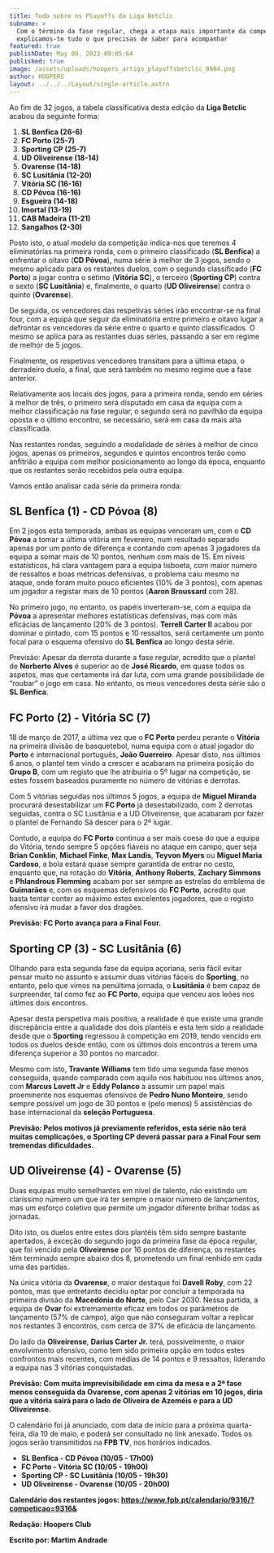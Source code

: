 ```yaml
---
title: Tudo sobre os Playoffs da Liga Betclic
subname: >
  Com o término da fase regular, chega a etapa mais importante da competição e
  explicamos-te tudo o que precisas de saber para acompanhar
featured: true
publishDate: May 09, 2023-09:05:64
published: true
image: /assets/uploads/hoopers_artigo_playoffsbetclic_0904.png
author: HOOPERS
layout: ../../../Layout/single-article.astro
---
```

Ao fim de 32 jogos, a tabela classificativa desta edição da **Liga Betclic** acabou da seguinte forma:

1. **SL Benfica (26-6)**
2. **FC Porto (25-7)**
3. **Sporting CP (25-7)**
4. **UD Oliveirense (18-14)**
5. **Ovarense (14-18)**
6. **SC Lusitânia (12-20)**
7. **Vitória SC (16-16)**
8. **CD Póvoa (16-16)**
9. **Esgueira (14-18)**
10. **Imortal (13-19)**
11. **CAB Madeira (11-21)**
12. **Sangalhos (2-30)**



Posto isto, o atual modelo da competição indica-nos que teremos 4 eliminatórias na primeira ronda, com o primeiro classificado (**SL Benfica**) a enfrentar o oitavo (**CD Póvoa**), numa série à melhor de 3 jogos, sendo o mesmo aplicado para os restantes duelos, com o segundo classificado (**FC Porto**) a jogar contra o sétimo (**Vitória SC**), o terceiro (**Sporting CP**) contra o sexto (**SC Lusitânia**) e, finalmente, o quarto (**UD Oliveirense**) contra o quinto (**Ovarense**).



De seguida, os vencedores das respetivas séries irão encontrar-se na final four, com a equipa que seguir da eliminatória entre primeiro e oitavo lugar a defrontar os vencedores da série entre o quarto e quinto classificados. O mesmo se aplica para as restantes duas séries, passando a ser em regime de melhor de 5 jogos.



Finalmente, os respetivos vencedores transitam para a última etapa, o derradeiro duelo, a final, que será também no mesmo regime que a fase anterior.



Relativamente aos locais dos jogos, para a primeira ronda, sendo em séries à melhor de três, o primeiro será disputado em casa da equipa com a melhor classificação na fase regular, o segundo será no pavilhão da equipa oposta e o último encontro, se necessário, será em casa da mais alta classificada.



Nas restantes rondas, seguindo a modalidade de séries à melhor de cinco jogos, apenas os primeiros, segundos e quintos encontros terão como anfitrião a equipa com melhor posicionamento ao longo da época, enquanto que os restantes serão recebidos pela outra equipa.



Vamos então analisar cada série da primeira ronda:



## SL Benfica (1) - CD Póvoa (8)

Em 2 jogos esta temporada, ambas as equipas venceram um, com o **CD Póvoa** a tomar a última vitória em fevereiro, num resultado separado apenas por um ponto de diferença e contando com apenas 3 jogadores da equipa a somar mais de 10 pontos, nenhum com mais de 15. Em níveis estatísticos, há clara vantagem para a equipa lisboeta, com maior número de ressaltos e boas métricas defensivas, o problema caiu mesmo no ataque, onde foram muito pouco eficientes (10% de 3 pontos), com apenas um jogador a registar mais de 10 pontos (**Aaron Broussard** com 28).



No primeiro jogo, no entanto, os papéis inverteram-se, com a equipa da **Póvoa** a apresentar melhores estatísticas defensivas, mas com más eficácias de lançamento (20% de 3 pontos). **Terrell Carter II** acabou por dominar o pintado, com 15 pontos e 10 ressaltos, será certamente um ponto focal para o esquema ofensivo do **SL Benfica** ao longo desta série.



Previsão: Apesar da derrota durante a fase regular, acredito que o plantel de **Norberto Alves** é superior ao de **José Ricardo**, em quase todos os aspetos, mas que certamente irá dar luta, com uma grande possibilidade de “roubar” o jogo em casa. No entanto, os meus vencedores desta série são o **SL Benfica**.



## FC Porto (2) - Vitória SC (7)

18 de março de 2017, a última vez que o **FC Porto** perdeu perante o **Vitória** na primeira divisão de basquetebol, numa equipa com o atual jogador do **Porto** e internacional português, **João Guerreiro**. Apesar disto, nos últimos 6 anos, o plantel tem vindo a crescer e acabaram na primeira posição do **Grupo B**, com um registo que lhe atribuiria o 5º lugar na competição, se estes fossem baseados puramente no número de vitórias e derrotas.

Com 5 vitórias seguidas nos últimos 5 jogos, a equipa de **Miguel Miranda** procurará desestabilizar um **FC Porto** já desestabilizado, com 2 derrotas seguidas, contra o SC Lusitânia e a UD Oliveirense, que acabaram por fazer o plantel de Fernando Sá descer para o 2º lugar.



Contudo, a equipa do **FC Porto** continua a ser mais coesa do que a equipa do Vitória, tendo sempre 5 opções fiáveis no ataque em campo, quer seja **Brian Conklin**, **Michael Finke**, **Max Landis**, **Teyvon Myers** ou **Miguel Maria Cardoso**, a bola estará quase sempre garantida de entrar no cesto, enquanto que, na rotação do **Vitória**, **Anthony Roberts**, **Zachary Simmons** e **Phlandrous Flemming** acabam por ser sempre as estrelas do emblema de **Guimarães** e, com os esquemas defensivos do **FC Porto**, acredito que basta tentar conter ao máximo estes excelentes jogadores, que o registo ofensivo irá mudar a favor dos dragões.



**Previsão: FC Porto avança para a Final Four.**



## Sporting CP (3) - SC Lusitânia (6)



Olhando para esta segunda fase da equipa açoriana, seria fácil evitar pensar muito no assunto e assumir duas vitórias fáceis do **Sporting**, no entanto, pelo que vimos na penúltima jornada, o **Lusitânia** é bem capaz de surpreender, tal como fez ao **FC Porto**, equipa que venceu aos leões nos últimos dois encontros.



Apesar desta perspetiva mais positiva, a realidade é que existe uma grande discrepância entre a qualidade dos dois plantéis e esta tem sido a realidade desde que o **Sporting** regressou à competição em 2019, tendo vencido em todos os duelos desde então, com os últimos dois encontros a terem uma diferença superior a 30 pontos no marcador.



Mesmo com isto, **Travante Williams** tem tido uma segunda fase menos conseguida, quando comparado com aquilo nos habituou nos últimos anos, com **Marcus Lovett Jr** e **Eddy Polanco** a assumir um papel mais proeminente nos esquemas ofensivos de **Pedro Nuno Monteiro**, sendo sempre possível um jogo de 30 pontos e (pelo menos) 5 assistências do base internacional da **seleção Portuguesa**.



**Previsão: Pelos motivos já previamente referidos, esta série não terá muitas complicações, o Sporting CP deverá passar para a Final Four sem tremendas dificuldades.**



## UD Oliveirense (4) - Ovarense (5)



Duas equipas muito semelhantes em nível de talento, não existindo um claríssimo número um que irá ter sempre o maior número de lançamentos, mas um esforço coletivo que permite um jogador diferente brilhar todas as jornadas.



Dito isto, os duelos entre estes dois plantéis têm sido sempre bastante apertados, à exceção do segundo jogo da primeira fase da época regular, que foi vencido pela **Oliveirense** por 16 pontos de diferença, os restantes têm terminado sempre abaixo dos 8, prometendo um final renhido em cada uma das partidas.



Na única vitória da **Ovarense**, o maior destaque foi **Davell Roby**, com 22 pontos, mas que entretanto decidiu optar por concluir a temporada na primeira divisão da **Macedónia do Norte**, pelo Cair 2030. Nessa partida, a equipa de **Ovar** foi extremamente eficaz em todos os parâmetros de lançamento (57% de campo), algo que não conseguiram voltar a replicar nos restantes 3 encontros, com cerca de 37% de eficácia de lançamento.



Do lado da **Oliveirense**, **Darius Carter Jr.** terá, possivelmente, o maior envolvimento ofensivo, como tem sido primeira opção em todos estes confrontos mais recentes, com médias de 14 pontos e 9 ressaltos, liderando a equipa nas 3 vitórias conquistadas.



**Previsão: Com muita imprevisibilidade em cima da mesa e a 2ª fase menos conseguida da Ovarense, com apenas 2 vitórias em 10 jogos, diria que a vitória sairá para o lado de Oliveira de Azeméis e para a UD Oliveirense.**



O calendário foi já anunciado, com data de início para a próxima quarta-feira, dia 10 de maio, e poderá ser consultado no link anexado. Todos os jogos serão transmitidos na **FPB TV**, nos horários indicados.



* **SL Benfica - CD Póvoa (10/05 - 17h00)**
* **FC Porto - Vitória SC (10/05 - 19h00)**
* **Sporting CP - SC Lusitânia (10/05 - 19h30)**
* **UD Oliveirense - Ovarense (10/05 - 20h00)**



**Calendário dos restantes jogos: <https://www.fpb.pt/calendario/9316/?competicao=9316&>**



**Redação: Hoopers Club**

**Escrito por: Martim Andrade**